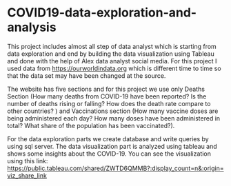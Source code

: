 # COVID19-data-exploration-and-analysis
This project includes almost all step of data analyst which is starting from data exploration and end by building the data visualization using Tableau and done with the help of Alex data analyst social media. For this project I used data from <https://ourworldindata.org> which is different time to time so that the data set may have been changed at the source. 

The website has five sections and for this project we use only Deaths Section (How many deaths from COVID-19 have been reported? Is the number of deaths rising or falling? How does the death rate compare to other countries? ) and Vaccinations section (How many vaccine doses are being administered each day? How many doses have been administered in total? What share of the population has been vaccinated?). 

For the data exploration parts we create database and write queries by using sql server. The data visualization part is analyzed using tableau and shows some insights about the COVID-19.
You can see the visualization using this link: <https://public.tableau.com/shared/ZWTD6QMMB?:display_count=n&:origin=viz_share_link>
